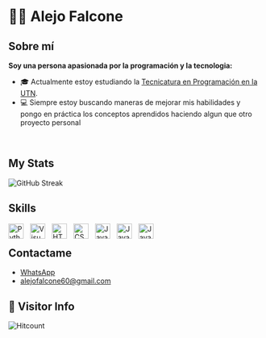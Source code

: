 # 🧑‍💻 Alejo Falcone

## Sobre mí

**Soy una persona apasionada por la programación y la tecnologia:**
- 🎓 Actualmente estoy estudiando la [Tecnicatura en Programación en la UTN](https://extensionfra.com.ar/courses/tecnicatura-en-programacion-ingreso/). 
- 💻 Siempre estoy buscando maneras de mejorar mis habilidades y pongo en práctica los conceptos aprendidos haciendo algun que otro proyecto personal

<br>

## My Stats 
![GitHub Streak](https://github-readme-stats.vercel.app/api?username=AleFalcone27&count_private=true&show_icons=true&theme=)
</a>


## Skills

<img align="left" alt="Python" width="30px" src="https://cdn.jsdelivr.net/gh/devicons/devicon/icons/python/python-original.svg" style="padding-right:10px;" />

<img align="left" alt="Visual Studio Code" width="30px" src="https://cdn.jsdelivr.net/gh/devicons/devicon/icons/vscode/vscode-original.svg" style="padding-right:10px;" />

<img align="left" alt="HTML5" width="30px" src="https://cdn.jsdelivr.net/gh/devicons/devicon/icons/html5/html5-original.svg" style="padding-right:10px;" />

<img align="left" alt="CSS3" width="30px" src="https://cdn.jsdelivr.net/gh/devicons/devicon/icons/css3/css3-original.svg" style="padding-right:10px;" />

<img align="left" alt="JavaScript" width="30px" src="https://cdn.jsdelivr.net/gh/devicons/devicon/icons/javascript/javascript-original.svg" style="padding-right:10px;" />

<img align="left" alt="JavaScript" width="30px" src="https://cdn.jsdelivr.net/gh/devicons/devicon/icons/cplusplus/cplusplus-line.svg" style="padding-right:10px;" />

<img align="left" alt="JavaScript" width="30px" src="https://cdn.jsdelivr.net/gh/devicons/devicon/icons/arduino/arduino-original-wordmark.svg" style="padding-right:10px;" />

<br>


## Contactame

- [WhatsApp](https://wa.me/542281305392)
- alejofalcone60@gmail.com


## 👀 Visitor Info

![Hitcount](https://komarev.com/ghpvc/?username=AleFalcone27&color=57bcd9)
